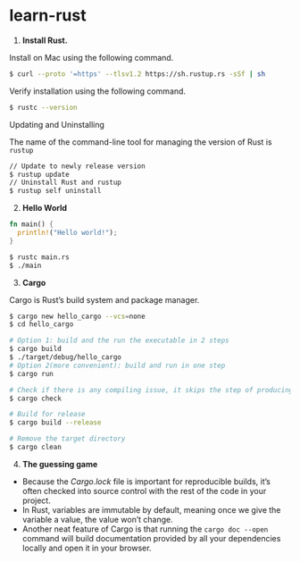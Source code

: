 # learn-rust

1. **Install Rust.**

Install on Mac using the following command.

```bash
$ curl --proto '=https' --tlsv1.2 https://sh.rustup.rs -sSf | sh
```

Verify installation using the following command.

```bash
$ rustc --version
```

Updating and Uninstalling

The name of the command-line tool for managing the version of Rust is `rustup`

```bash
// Update to newly release version
$ rustup update
// Uninstall Rust and rustup
$ rustup self uninstall
```

2. **Hello World**

```rust
fn main() {
  println!("Hello world!");
}
```

```bash
$ rustc main.rs
$ ./main
```

3. **Cargo**

Cargo is Rust’s build system and package manager.

```bash
$ cargo new hello_cargo --vcs=none
$ cd hello_cargo

# Option 1: build and the run the executable in 2 steps
$ cargo build
$ ./target/debug/hello_cargo
# Option 2(more convenient): build and run in one step
$ cargo run

# Check if there is any compiling issue, it skips the step of producing the executable so it's faster than cargo build
$ cargo check

# Build for release
$ cargo build --release

# Remove the target directory
$ cargo clean
```

4. **The guessing game**

* Because the *Cargo.lock* file is important for reproducible builds, it’s often checked into source control with the rest of the code in your project.
* In Rust, variables are immutable by default, meaning once we give the variable a value, the value won’t change.
* Another neat feature of Cargo is that running the `cargo doc --open` command will build documentation provided by all your dependencies locally and open it in your browser.
